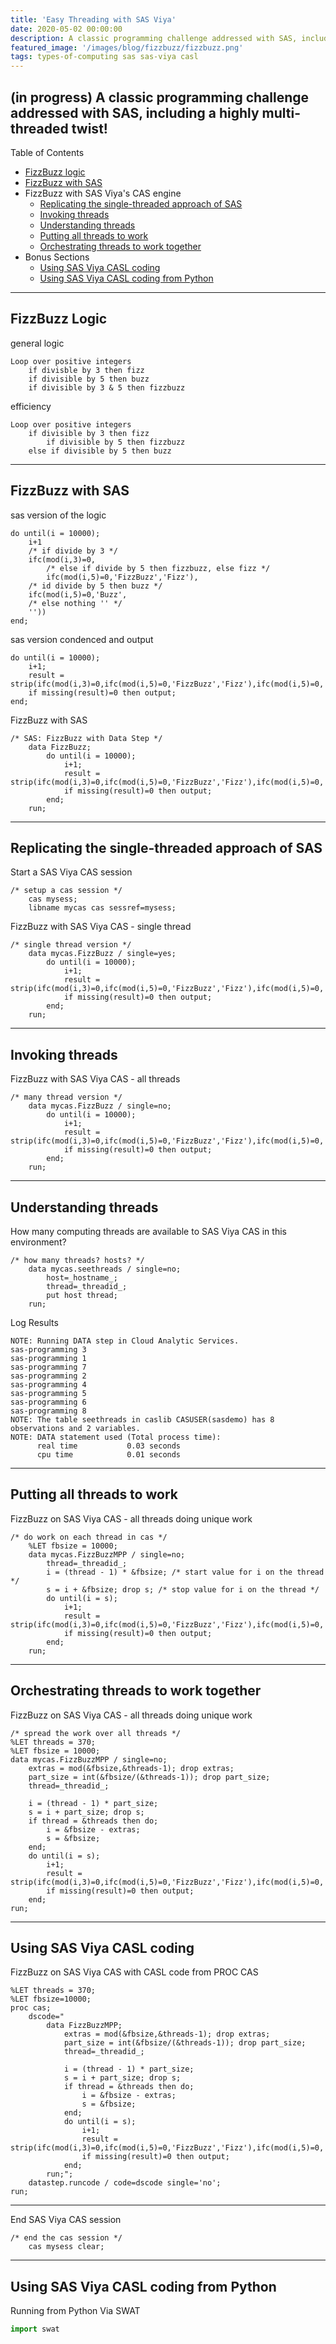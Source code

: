 ```yaml
---
title: 'Easy Threading with SAS Viya'
date: 2020-05-02 00:00:00
description: A classic programming challenge addressed with SAS, including a highly multi-threaded twist!
featured_image: '/images/blog/fizzbuzz/fizzbuzz.png'
tags: types-of-computing sas sas-viya casl
---
```


## (in progress) A classic programming challenge addressed with SAS, including a highly multi-threaded twist!

Table of Contents
- [FizzBuzz logic](#fizzbuzz-logic)
- [FizzBuzz with SAS](#fizzbuzz-with-sas)
- FizzBuzz with SAS Viya's CAS engine
	- [Replicating the single-threaded approach of SAS](#replicating-the-single-threaded-approach-of-sas)
	- [Invoking threads](#invoking-threads)
	- [Understanding threads](#understanding-threads)
	- [Putting all threads to work](#putting-all-threads-to-work)
	- [Orchestrating threads to work together](#orchestrating-threads-to-work-together)
- Bonus Sections
	- [Using SAS Viya CASL coding](#using-sas-viya-casl-coding)
	- [Using SAS Viya CASL coding from Python](#using-sas-viya-casl-coding-from-python)

---
## FizzBuzz Logic

general logic
```
Loop over positive integers
	if divisble by 3 then fizz
	if divisible by 5 then buzz
	if divisible by 3 & 5 then fizzbuzz
```

efficiency
```
Loop over positive integers
	if divisible by 3 then fizz
		if divisible by 5 then fizzbuzz
	else if divisible by 5 then buzz
```

---
## FizzBuzz with SAS

sas version of the logic
```sas
do until(i = 10000);
	i+1
	/* if divide by 3 */
	ifc(mod(i,3)=0,
		/* else if divide by 5 then fizzbuzz, else fizz */
		ifc(mod(i,5)=0,'FizzBuzz','Fizz'),
	/* id divide by 5 then buzz */
	ifc(mod(i,5)=0,'Buzz',
	/* else nothing '' */
	''))
end;									
```

sas version condenced and output
```sas
do until(i = 10000);
	i+1;
	result = strip(ifc(mod(i,3)=0,ifc(mod(i,5)=0,'FizzBuzz','Fizz'),ifc(mod(i,5)=0,'Buzz','')));
	if missing(result)=0 then output;
end;
```

FizzBuzz with SAS
```sas
/* SAS: FizzBuzz with Data Step */
	data FizzBuzz;
		do until(i = 10000);
			i+1;
			result = strip(ifc(mod(i,3)=0,ifc(mod(i,5)=0,'FizzBuzz','Fizz'),ifc(mod(i,5)=0,'Buzz','')));
			if missing(result)=0 then output;
		end;
	run;
```

---
## Replicating the single-threaded approach of SAS

Start a SAS Viya CAS session
```sas
/* setup a cas session */
	cas mysess;
	libname mycas cas sessref=mysess;
```


FizzBuzz with SAS Viya CAS - single thread
```sas
/* single thread version */
	data mycas.FizzBuzz / single=yes;
		do until(i = 10000);
			i+1;
			result = strip(ifc(mod(i,3)=0,ifc(mod(i,5)=0,'FizzBuzz','Fizz'),ifc(mod(i,5)=0,'Buzz','')));
			if missing(result)=0 then output;
		end;
	run;
```

---
## Invoking threads

FizzBuzz with SAS Viya CAS - all threads
```sas
/* many thread version */
	data mycas.FizzBuzz / single=no;
		do until(i = 10000);
			i+1;
			result = strip(ifc(mod(i,3)=0,ifc(mod(i,5)=0,'FizzBuzz','Fizz'),ifc(mod(i,5)=0,'Buzz','')));
			if missing(result)=0 then output;
		end;
	run;
```

---
## Understanding threads

How many computing threads are available to SAS Viya CAS in this environment?
```sas
/* how many threads? hosts? */
	data mycas.seethreads / single=no;
		host=_hostname_;
		thread=_threadid_;
		put host thread;
	run;
```

Log Results
```sas
NOTE: Running DATA step in Cloud Analytic Services.
sas-programming 3
sas-programming 1
sas-programming 7
sas-programming 2
sas-programming 4
sas-programming 5
sas-programming 6
sas-programming 8
NOTE: The table seethreads in caslib CASUSER(sasdemo) has 8 observations and 2 variables.
NOTE: DATA statement used (Total process time):
      real time           0.03 seconds
      cpu time            0.01 seconds
```

---
## Putting all threads to work

FizzBuzz on SAS Viya CAS - all threads doing unique work
```sas
/* do work on each thread in cas */
	%LET fbsize = 10000;
	data mycas.FizzBuzzMPP / single=no;
		thread=_threadid_;
		i = (thread - 1) * &fbsize; /* start value for i on the thread */
		s = i + &fbsize; drop s; /* stop value for i on the thread */
		do until(i = s);
			i+1;
			result = strip(ifc(mod(i,3)=0,ifc(mod(i,5)=0,'FizzBuzz','Fizz'),ifc(mod(i,5)=0,'Buzz','')));
			if missing(result)=0 then output;
		end;
	run;
```

---
## Orchestrating threads to work together

FizzBuzz on SAS Viya CAS - all threads doing unique work
```sas
/* spread the work over all threads */
%LET threads = 370;
%LET fbsize = 10000;
data mycas.FizzBuzzMPP / single=no;
	extras = mod(&fbsize,&threads-1); drop extras;
	part_size = int(&fbsize/(&threads-1)); drop part_size;
	thread=_threadid_;

	i = (thread - 1) * part_size;
	s = i + part_size; drop s;
	if thread = &threads then do;
		i = &fbsize - extras;
		s = &fbsize;
	end;
	do until(i = s);
		i+1;
		result = strip(ifc(mod(i,3)=0,ifc(mod(i,5)=0,'FizzBuzz','Fizz'),ifc(mod(i,5)=0,'Buzz','')));
		if missing(result)=0 then output;
	end;
run;
```

---
## Using SAS Viya CASL coding

FizzBuzz on SAS Viya CAS with CASL code from PROC CAS
```sas
%LET threads = 370;
%LET fbsize=10000;
proc cas;
	dscode="
		data FizzBuzzMPP;
			extras = mod(&fbsize,&threads-1); drop extras;
			part_size = int(&fbsize/(&threads-1)); drop part_size;
			thread=_threadid_;

			i = (thread - 1) * part_size;
			s = i + part_size; drop s;
			if thread = &threads then do;
				i = &fbsize - extras;
				s = &fbsize;
			end;
			do until(i = s);
				i+1;
				result = strip(ifc(mod(i,3)=0,ifc(mod(i,5)=0,'FizzBuzz','Fizz'),ifc(mod(i,5)=0,'Buzz','')));
				if missing(result)=0 then output;
			end;
		run;";
	datastep.runcode / code=dscode single='no';
run;
```

---

End SAS Viya CAS session
```sas
/* end the cas session */
	cas mysess clear;
```

---
## Using SAS Viya CASL coding from Python

Running from Python Via SWAT
```python
import swat
```
